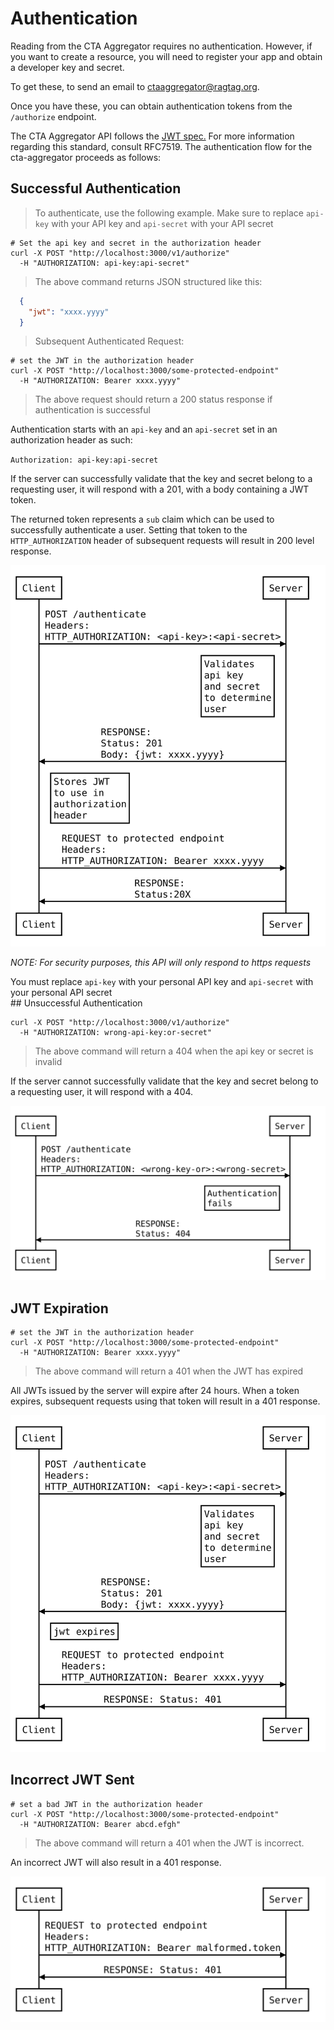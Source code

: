 # Authentication

Reading from the CTA Aggregator requires no authentication.  However, if you want to create a resource, you
will need to register your app and obtain a developer key and secret.

To get these, to send an email to <a href='mailto:ctaaggregator@ragtag.org'>ctaaggregator@ragtag.org</a>.

Once you have these, you can obtain authentication tokens from the `/authorize` endpoint.

The CTA Aggregator API follows the [JWT spec.](https://tools.ietf.org/html/rfc7519) For more information regarding this standard, consult RFC7519.
The authentication flow for the cta-aggregator proceeds as follows:

## Successful Authentication
> To authenticate, use the following example.
> Make sure to replace `api-key` with your API key and `api-secret` with your API secret

```shell
# Set the api key and secret in the authorization header
curl -X POST "http://localhost:3000/v1/authorize"
  -H "AUTHORIZATION: api-key:api-secret"
```

> The above command returns JSON structured like this:

```json
  {
    "jwt": "xxxx.yyyy"
  }
```

> Subsequent Authenticated Request:

```shell
# set the JWT in the authorization header
curl -X POST "http://localhost:3000/some-protected-endpoint"
  -H "AUTHORIZATION: Bearer xxxx.yyyy"
```

> The above request should return a 200 status response if authentication is successful

Authentication starts with an `api-key` and an `api-secret` set in an authorization header as such:

`Authorization: api-key:api-secret`

If the server can successfully validate that the key and secret belong to a requesting user, it will respond with a 201, with a body containing a JWT token.

The returned token represents a `sub` claim which can be used to successfully authenticate a user. Setting that token to the `HTTP_AUTHORIZATION` header of subsequent requests will result in 200 level response.

![Successful Authentication](images/successful_auth.svg "successful authentication ladder diagram")

*NOTE: For security purposes, this API will only respond to https requests*

<aside class="notice">
You must replace <code>api-key</code> with your personal API key and <code>api-secret</code> with your personal API secret
</aside>
## Unsuccessful Authentication

```shell
curl -X POST "http://localhost:3000/v1/authorize"
  -H "AUTHORIZATION: wrong-api-key:or-secret"
```
> The above command will return a 404 when the api key or secret is invalid

If the server cannot successfully validate that the key and secret belong to a requesting user, it will respond with a 404.

![Unsuccessful Authentication](images/unsuccessful_auth.svg "unsuccessful authentication ladder diagram")
## JWT Expiration

```shell
# set the JWT in the authorization header
curl -X POST "http://localhost:3000/some-protected-endpoint"
  -H "AUTHORIZATION: Bearer xxxx.yyyy"
```
> The above command will return a 401 when the JWT has expired

All JWTs issued by the server will expire after 24 hours. When a token expires, subsequent requests using that token will result in a 401 response.

![JWT Expires](images/jwt_expires.svg "expired jwt ladder diagram")
## Incorrect JWT Sent

```shell
# set a bad JWT in the authorization header
curl -X POST "http://localhost:3000/some-protected-endpoint"
  -H "AUTHORIZATION: Bearer abcd.efgh"
```
> The above command will return a 401 when the JWT is incorrect.

An incorrect JWT will also result in a 401 response.

![Bad JWT](images/bad_jwt.svg "bad jwt ladder diagram")
